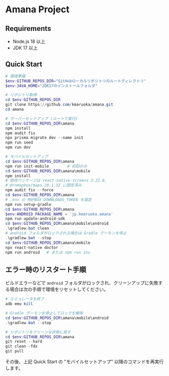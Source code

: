 # Amana Project

## Requirements

- Node.js 18 以上
- JDK 17 以上

## Quick Start

```powershell
# 環境準備
$env:GITHUB_REPOS_DIR="GitHubローカルリポジトリのルートディレクトリ"
$env:JAVA_HOME="JDK17のインストールフォルダ"

# リポジトリ取得
cd $env:GITHUB_REPOS_DIR
git clone https://github.com/kmaruoka/amana.git
cd amana

# サーバーセットアップ (ルートで実行)
cd $env:GITHUB_REPOS_DIR\amana
npm install
npm audit fix
npx prisma migrate dev --name init
npm run seed
npm run dev

# モバイルセットアップ
cd $env:GITHUB_REPOS_DIR\amana
npm run init-mobile        # 初回のみ
cd $env:GITHUB_REPOS_DIR\amana\mobile
npm install
# 依存パッケージは react-native-screens 3.22.0,
# @rnmapbox/maps 10.1.32 に固定済み
npm audit fix --force
cd $env:GITHUB_REPOS_DIR\amana
# .env の MAPBOX_DOWNLOADS_TOKEN を設定
npm run setup-gradle
cd $env:GITHUB_REPOS_DIR\amana
$env:ANDROID_PACKAGE_NAME = 'jp.kmaruoka.amana'
npm run update-android-sdk
cd $env:GITHUB_REPOS_DIR\amana\mobile\android
.\gradlew.bat clean
# android フォルダがロックされる場合は Gradle デーモンを停止
.\gradlew.bat --stop
cd $env:GITHUB_REPOS_DIR\amana\mobile
npx react-native doctor
npm run android   # または npm run ios
```

## エラー時のリスタート手順

ビルドエラーなどで `android` フォルダがロックされ、クリーンアップに失敗する場合は次の手順で環境をリセットしてください。

```powershell
# エミュレータを終了
adb emu kill

# Gradle デーモンを停止してロックを解除
cd $env:GITHUB_REPOS_DIR\amana\mobile\android
.\gradlew.bat --stop

# リポジトリをクリーンな状態に戻す
cd $env:GITHUB_REPOS_DIR\amana
git reset --hard
git clean -fdx
git pull
```

その後、上記 Quick Start の "モバイルセットアップ" 以降のコマンドを再実行します。
